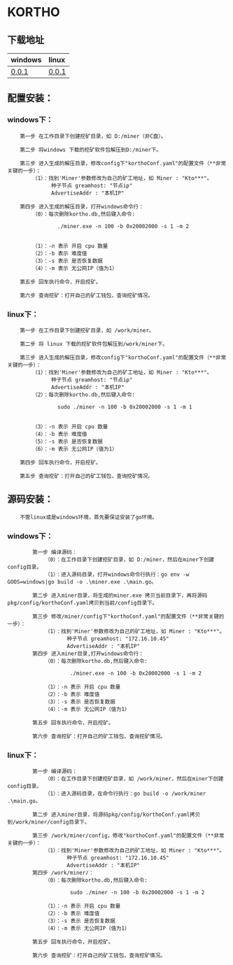 # KORTHO
## 下载地址
| windows | linux |
|  :----  | :----  |
|  [0.0.1](https://www.kortho.org/file/windows/miner_windows_001.zip)  | [0.0.1](https://www.kortho.org/file/linux/miner_linux_001.zip) |

   
## 配置安装：
### windows下：
        第一步 在工作目录下创建挖矿目录，如 D:/miner（非C盘）。

        第二步 将windows 下载的挖矿软件包解压到D:/miner下。

        第三步 进入生成的解压目录，修改config下"korthoConf.yaml"的配置文件（**非常关键的一步）：
            （1）：找到'Miner'参数修改为自己的矿工地址，如 Miner : "Kto***"。
                  种子节点 greamhost: "节点ip"
                  AdvertiseAddr : "本机IP"

        第四步 进入生成的解压目录，打开windows命令行：        
            （0）：每次删除kortho.db,然后键入命令:
```
                ./miner.exe -n 100 -b 0x20002000 -s 1 -m 2
             
```
            （1）：-n 表示 开启 cpu 数量
            （2）：-b 表示 难度值
            （3）：-s 表示 是否恢复数据
            （4）：-m 表示 无公网IP（值为1） 

        第五步 回车执行命令，开启挖矿。

        第六步 查询挖矿：打开自己的矿工钱包，查询挖矿情况。

### linux下：

        第一步 在工作目录下创建挖矿目录，如 /work/miner。

        第二步 将 linux 下载的挖矿软件包解压到/work/miner下。

        第三步 进入生成的解压目录，修改config下"korthoConf.yaml"的配置文件（**非常关键的一步）：
            （1）：找到'Miner'参数修改为自己的矿工地址，如 Miner : "Kto***"。
                  种子节点 greamhost: "节点ip"
                  AdvertiseAddr : "本机IP"
            （2）：每次删除kortho.db,然后键入命令:
```
                sudo ./miner -n 100 -b 0x20002000 -s 1 -m 1
             
```             
            （3）：-n 表示 开启 cpu 数量
            （4）：-b 表示 难度值
            （5）：-s 表示 是否恢复数据
            （6）：-m 表示 无公网IP（值为1）

        第四步 回车执行命令，开启挖矿。

        第五步 查询挖矿：打开自己的矿工钱包，查询挖矿情况。

## 源码安装：
        不管linux或是windows环境，首先要保证安装了go环境。

### windows下：
            第一步 编译源码：            
                （0）：在工作目录下创建挖矿目录，如 D:/miner，然后在miner下创建config目录。
                （1）：进入源码目录，打开windows命令行执行：go env -w GOOS=windows|go build -o .\miner.exe .\main.go。

            第二步 进入miner目录，将生成的miner.exe 拷贝当前目录下，再将源码pkg/config/korthoConf.yaml拷贝到当前/config目录下。

            第三步 修改/miner/config下"korthoConf.yaml"的配置文件（**非常关键的一步）：            
                （1）：找到'Miner'参数修改为自己的矿工地址，如 Miner : "Kto***"。
                       种子节点 greamhost: "172.16.10.45"
                       AdvertiseAddr : "本机IP"
            第四步 进入miner目录,打开windows命令行：
                （0）：每次删除kortho.db,然后键入命令: 
```
                    ./miner.exe -n 100 -b 0x20002000 -s 1 -m 2

```
                （1）：-n 表示 开启 cpu 数量
                （2）：-b 表示 难度值
                （3）：-s 表示 是否恢复数据
                （4）：-m 表示 无公网IP（值为1） 

            第五步 回车执行命令，开启挖矿。

            第六步 查询挖矿：打开自己的矿工钱包，查询挖矿情况。

### linux下：
            第一步 编译源码：
                （0）：在工作目录下创建挖矿目录，如 /work/miner，然后在miner下创建config目录。
                （1）：进入源码目录，在命令行执行：go build -o /work/miner .\main.go。

            第二步 进入miner目录，将源码pkg/config/korthoConf.yaml拷贝到/work/miner/config目录下。

            第三步 /work/miner/config，修改"korthoConf.yaml"的配置文件（**非常关键的一步）：
                （1）：找到'Miner'参数修改为自己的矿工地址，如 Miner : "Kto***"。
                       种子节点 greamhost: "172.16.10.45"
                       AdvertiseAddr : "本机IP"
            第四步 /work/miner/：
                （0）：每次删除kortho.db,然后键入命令: 
```
                    sudo ./miner -n 100 -b 0x20002000 -s 1 -m 2

```
                （1）：-n 表示 开启 cpu 数量
                （2）：-b 表示 难度值
                （3）：-s 表示 是否恢复数据
                （4）：-m 表示 无公网IP（值为1） 

            第五步 回车执行命令，开启挖矿。

            第六步 查询挖矿：打开自己的矿工钱包，查询挖矿情况。
